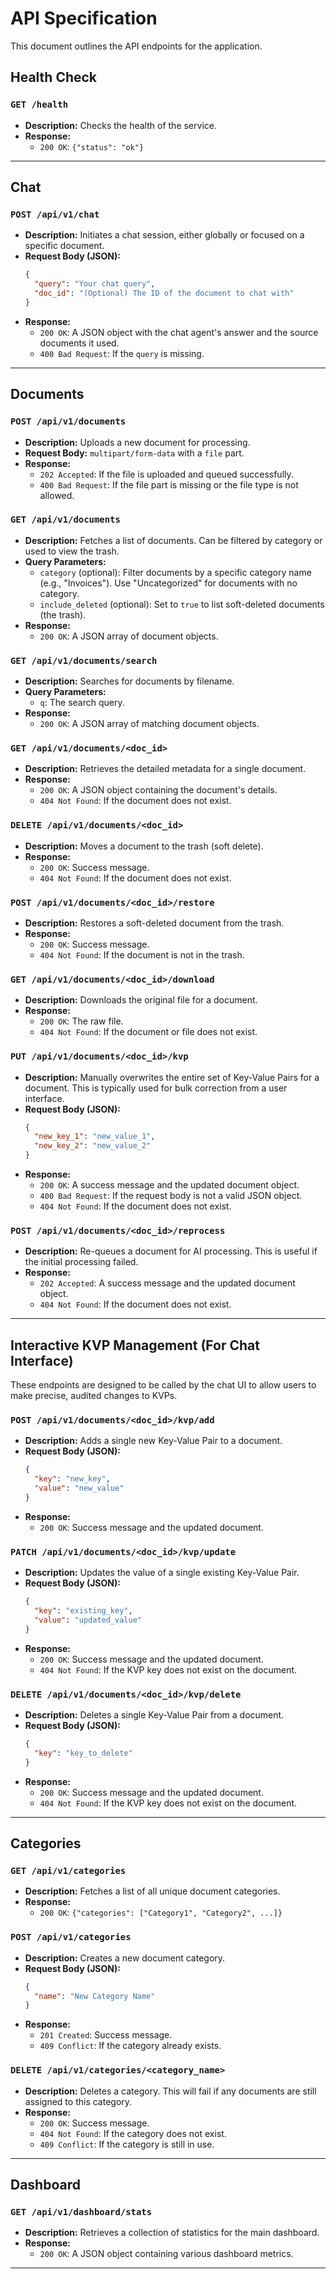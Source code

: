 # API Specification

This document outlines the API endpoints for the application.

## Health Check

### `GET /health`

- **Description:** Checks the health of the service.
- **Response:**
  - `200 OK`: `{"status": "ok"}`

---

## Chat

### `POST /api/v1/chat`

- **Description:** Initiates a chat session, either globally or focused on a specific document.
- **Request Body (JSON):**
  ```json
  {
    "query": "Your chat query",
    "doc_id": "(Optional) The ID of the document to chat with"
  }
  ```
- **Response:**
  - `200 OK`: A JSON object with the chat agent's answer and the source documents it used.
  - `400 Bad Request`: If the `query` is missing.

---

## Documents

### `POST /api/v1/documents`

- **Description:** Uploads a new document for processing.
- **Request Body:** `multipart/form-data` with a `file` part.
- **Response:**
  - `202 Accepted`: If the file is uploaded and queued successfully.
  - `400 Bad Request`: If the file part is missing or the file type is not allowed.

### `GET /api/v1/documents`

- **Description:** Fetches a list of documents. Can be filtered by category or used to view the trash.
- **Query Parameters:**
  - `category` (optional): Filter documents by a specific category name (e.g., "Invoices"). Use "Uncategorized" for documents with no category.
  - `include_deleted` (optional): Set to `true` to list soft-deleted documents (the trash).
- **Response:**
  - `200 OK`: A JSON array of document objects.

### `GET /api/v1/documents/search`

- **Description:** Searches for documents by filename.
- **Query Parameters:**
  - `q`: The search query.
- **Response:**
  - `200 OK`: A JSON array of matching document objects.

### `GET /api/v1/documents/<doc_id>`

- **Description:** Retrieves the detailed metadata for a single document.
- **Response:**
  - `200 OK`: A JSON object containing the document's details.
  - `404 Not Found`: If the document does not exist.

### `DELETE /api/v1/documents/<doc_id>`

- **Description:** Moves a document to the trash (soft delete).
- **Response:**
  - `200 OK`: Success message.
  - `404 Not Found`: If the document does not exist.

### `POST /api/v1/documents/<doc_id>/restore`

- **Description:** Restores a soft-deleted document from the trash.
- **Response:**
  - `200 OK`: Success message.
  - `404 Not Found`: If the document is not in the trash.

### `GET /api/v1/documents/<doc_id>/download`

- **Description:** Downloads the original file for a document.
- **Response:**
  - `200 OK`: The raw file.
  - `404 Not Found`: If the document or file does not exist.

### `PUT /api/v1/documents/<doc_id>/kvp`

- **Description:** Manually overwrites the entire set of Key-Value Pairs for a document. This is typically used for bulk correction from a user interface.
- **Request Body (JSON):**
  ```json
  {
    "new_key_1": "new_value_1",
    "new_key_2": "new_value_2"
  }
  ```
- **Response:**
  - `200 OK`: A success message and the updated document object.
  - `400 Bad Request`: If the request body is not a valid JSON object.
  - `404 Not Found`: If the document does not exist.

### `POST /api/v1/documents/<doc_id>/reprocess`

- **Description:** Re-queues a document for AI processing. This is useful if the initial processing failed.
- **Response:**
  - `202 Accepted`: A success message and the updated document object.
  - `404 Not Found`: If the document does not exist.

---

## Interactive KVP Management (For Chat Interface)

These endpoints are designed to be called by the chat UI to allow users to make precise, audited changes to KVPs.

### `POST /api/v1/documents/<doc_id>/kvp/add`

- **Description:** Adds a single new Key-Value Pair to a document.
- **Request Body (JSON):**
  ```json
  {
    "key": "new_key",
    "value": "new_value"
  }
  ```
- **Response:**
  - `200 OK`: Success message and the updated document.

### `PATCH /api/v1/documents/<doc_id>/kvp/update`

- **Description:** Updates the value of a single existing Key-Value Pair.
- **Request Body (JSON):**
  ```json
  {
    "key": "existing_key",
    "value": "updated_value"
  }
  ```
- **Response:**
  - `200 OK`: Success message and the updated document.
  - `404 Not Found`: If the KVP key does not exist on the document.

### `DELETE /api/v1/documents/<doc_id>/kvp/delete`

- **Description:** Deletes a single Key-Value Pair from a document.
- **Request Body (JSON):**
  ```json
  {
    "key": "key_to_delete"
  }
  ```
- **Response:**
  - `200 OK`: Success message and the updated document.
  - `404 Not Found`: If the KVP key does not exist on the document.

---

## Categories

### `GET /api/v1/categories`

- **Description:** Fetches a list of all unique document categories.
- **Response:**
  - `200 OK`: `{"categories": ["Category1", "Category2", ...]}`

### `POST /api/v1/categories`

- **Description:** Creates a new document category.
- **Request Body (JSON):**
  ```json
  {
    "name": "New Category Name"
  }
  ```
- **Response:**
  - `201 Created`: Success message.
  - `409 Conflict`: If the category already exists.

### `DELETE /api/v1/categories/<category_name>`

- **Description:** Deletes a category. This will fail if any documents are still assigned to this category.
- **Response:**
  - `200 OK`: Success message.
  - `404 Not Found`: If the category does not exist.
  - `409 Conflict`: If the category is still in use.

---

## Dashboard

### `GET /api/v1/dashboard/stats`

- **Description:** Retrieves a collection of statistics for the main dashboard.
- **Response:**
  - `200 OK`: A JSON object containing various dashboard metrics.

---
